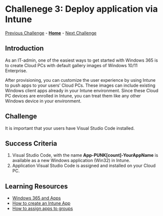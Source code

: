 # Challenege 3: Deploy application via Intune

[Previous Challenge](./02-W365-RDP-Properties.md) - **[Home](../readme.md)** - [Next Challenge](./01-DevBox-Configure-Dev-Box.md)

## Introduction

As an IT-admin, one of the easiest ways to get started with Windows 365 is to create Cloud PCs with default gallery images of Windows 10/11 Enterprise. 

After provisioning, you can customize the user experience by using Intune to push apps to your users’ Cloud PCs. These images can include existing Windows client apps already in your Intune environment. Since these Cloud PC devices are enrolled in Intune, you can treat them like any other Windows device in your environment.

## Challenge

It is important that your users have Visual Studio Code installed.

## Success Criteria

1.	Visual Studio Code, with the name **App-PUNK[count]-YourAppName** is available as a new Windows application (Win32) in Intune.
2.  Application Visual Studio Code is assigned and installed on your Cloud PC.

## Learning Resources
- [Windows 365 and Apps](https://learn.microsoft.com/en-us/windows-365/enterprise/app-overview)
- [How to create an Intune App](https://learn.microsoft.com/en-us/mem/intune/apps/apps-win32-prepare)
- [How to assign apps to groups](https://learn.microsoft.com/en-us/mem/intune/apps/apps-deploy)